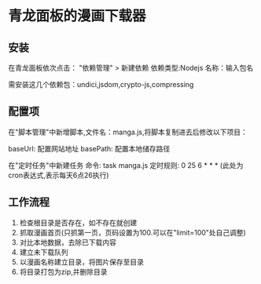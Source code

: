 # 青龙面板的漫画下载器

## 安装

在青龙面板依次点击： "依赖管理"  > 新建依赖
依赖类型:Nodejs
名称：输入包名

需安装这几个依赖包：undici,jsdom,crypto-js,compressing


## 配置项

在"脚本管理"中新增脚本,文件名：manga.js,将脚本复制进去后修改以下项目：

baseUrl: 配置网站地址
basePath: 配置本地储存路径

在"定时任务"中新建任务
命令: task manga.js
定时规则: 0 25 6 * * * (此处为cron表达式,表示每天6点26执行)


## 工作流程

1. 检查根目录是否存在，如不存在就创建
2. 抓取漫画首页(只抓第一页，页码设置为100.可以在"limit=100"处自己调整)
3. 对比本地数据，去除已下载内容
4. 建立未下载队列
5. 以漫画名称建立目录，将图片保存至目录
6. 将目录打包为zip,并删除目录